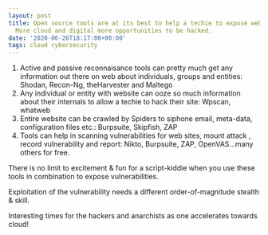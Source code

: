 ```yaml
---
layout: post
title: Open source tools are at its best to help a techie to expose web site vulnerabilities.
  More cloud and digital more opportunities to be hacked.
date: '2020-06-26T18:17:00+00:00'
tags: cloud cybersecurity
---
```


1. Active and passive reconnaisance tools can pretty much get any information out there on web about individuals, groups and entities: Shodan, Recon-Ng, theHarvester and Maltego
2. Any individual or entity with website can ooze so much information about their internals to allow a techie to hack their site: Wpscan, whatweb
3. Entire website can be crawled by Spiders to siphone email, meta-data, configuration files etc.: Burpsuite, Skipfish, ZAP
4. Tools can help in scanning vulnerabilities for web sites, mount attack , record vulnerability and report: Nikto, Burpsuite, ZAP, OpenVAS...many others  for free.

There is no limit to excitement & fun for a script-kiddie when you use these tools in combination to expose vulnerabilities. 

Exploitation of the vulnerability needs a different order-of-magnitude stealth & skill. 

Interesting times for the hackers and anarchists as one accelerates towards cloud!

